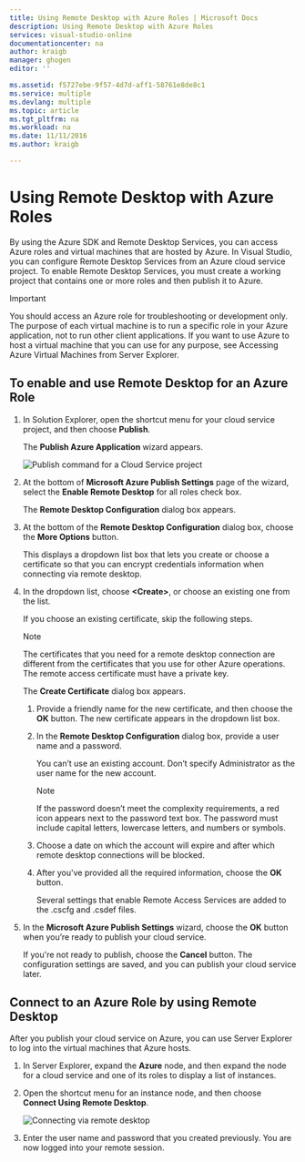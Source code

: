 ```yaml
---
title: Using Remote Desktop with Azure Roles | Microsoft Docs
description: Using Remote Desktop with Azure Roles
services: visual-studio-online
documentationcenter: na
author: kraigb
manager: ghogen
editor: ''

ms.assetid: f5727ebe-9f57-4d7d-aff1-58761e8de8c1
ms.service: multiple
ms.devlang: multiple
ms.topic: article
ms.tgt_pltfrm: na
ms.workload: na
ms.date: 11/11/2016
ms.author: kraigb

---
```

# Using Remote Desktop with Azure Roles
By using the Azure SDK and Remote Desktop Services, you can access Azure roles and virtual machines that are hosted by Azure. In Visual Studio, you can configure Remote Desktop Services from an Azure cloud service project. To enable Remote Desktop Services, you must create a working project that contains one or more roles and then publish it to Azure.

> [!IMPORTANT]
> You should access an Azure role for troubleshooting or development only. The purpose of each virtual machine is to run a specific role in your Azure application, not to run other client applications. If you want to use Azure to host a virtual machine that you can use for any purpose, see Accessing Azure Virtual Machines from Server Explorer.
> 
> 

## To enable and use Remote Desktop for an Azure Role
1. In Solution Explorer, open the shortcut menu for your cloud service project, and then choose **Publish**.
   
    The **Publish Azure Application** wizard appears.
   
    ![Publish command for a Cloud Service project](./media/vs-azure-tools-remote-desktop-roles/IC799161.png)
2. At the bottom of **Microsoft Azure Publish Settings** page of the wizard, select the **Enable Remote Desktop** for all roles check box. 
   
    The **Remote Desktop Configuration** dialog box appears.
3. At the bottom of the **Remote Desktop Configuration** dialog box, choose the **More Options** button. 
   
    This displays a dropdown list box that lets you create or choose a certificate so that you can encrypt credentials information when connecting via remote desktop.
4. In the dropdown list, choose **&lt;Create>**, or choose an existing one from the list. 
   
    If you choose an existing certificate, skip the following steps.
   
   > [!NOTE]
   > The certificates that you need for a remote desktop connection are different from the certificates that you use for other Azure operations. The remote access certificate must have a private key.
   > 
   > 
   
    The **Create Certificate** dialog box appears.
   
   1. Provide a friendly name for the new certificate, and then choose the **OK** button. The new certificate appears in the dropdown list box.
   2. In the **Remote Desktop Configuration** dialog box, provide a user name and a password.
      
       You can’t use an existing account. Don’t specify Administrator as the user name for the new account.
      
      > [!NOTE]
      > If the password doesn’t meet the complexity requirements, a red icon appears next to the password text box. The password must include capital letters, lowercase letters, and numbers or symbols.
      > 
      > 
   3. Choose a date on which the account will expire and after which remote desktop connections will be blocked.
   4. After you've provided all the required information, choose the **OK** button.
      
       Several settings that enable Remote Access Services are added to the .cscfg and .csdef files.
5. In the **Microsoft Azure Publish Settings** wizard, choose the **OK** button when you’re ready to publish your cloud service.
   
    If you're not ready to publish, choose the **Cancel** button. The configuration settings are saved, and you can publish your cloud service later.

## Connect to an Azure Role by using Remote Desktop
After you publish your cloud service on Azure, you can use Server Explorer to log into the virtual machines that Azure hosts. 

1. In Server Explorer, expand the **Azure** node, and then expand the node for a cloud service and one of its roles to display a list of instances.
2. Open the shortcut menu for an instance node, and then choose **Connect Using Remote Desktop**.
   
    ![Connecting via remote desktop](./media/vs-azure-tools-remote-desktop-roles/IC799162.png)
3. Enter the user name and password that you created previously. You are now logged into your remote session.

